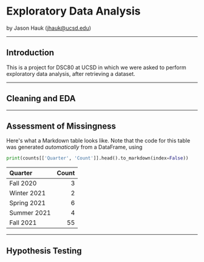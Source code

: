  
# Exploratory Data Analysis

by Jason Hauk (jhauk@ucsd.edu)

---

## Introduction

This is a project for DSC80 at UCSD in which we were asked to perform exploratory data analysis, after retrieving a dataset.

---

## Cleaning and EDA

---

## Assessment of Missingness

Here's what a Markdown table looks like. Note that the code for this table was generated _automatically_ from a DataFrame, using

```py
print(counts[['Quarter', 'Count']].head().to_markdown(index=False))
```

| Quarter     |   Count |
|:------------|--------:|
| Fall 2020   |       3 |
| Winter 2021 |       2 |
| Spring 2021 |       6 |
| Summer 2021 |       4 |
| Fall 2021   |      55 |

---

## Hypothesis Testing
